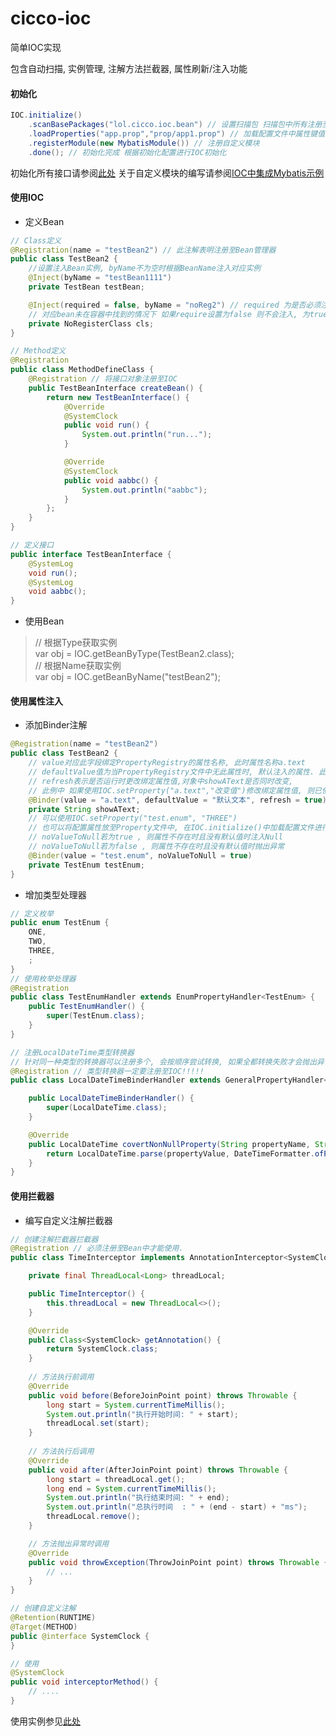 # cicco-ioc
简单IOC实现

包含自动扫描, 实例管理, 注解方法拦截器, 属性刷新/注入功能

#### 初始化
```java
IOC.initialize()
    .scanBasePackages("lol.cicco.ioc.bean") // 设置扫描包 扫描包中所有注册至IOC的Class信息存放至BeanRegistry
    .loadProperties("app.prop","prop/app1.prop") // 加载配置文件中属性键值至PropertyRegistry中
    .registerModule(new MybatisModule()) // 注册自定义模块 
    .done(); // 初始化完成 根据初始化配置进行IOC初始化
```
初始化所有接口请参阅<a href="https://github.com/CodingZx/cicco-ioc/blob/master/src/main/java/lol/cicco/ioc/core/Initialize.java">此处</a>
关于自定义模块的编写请参阅<a href="https://github.com/CodingZx/cicco-ioc/tree/master/src/test/java/lol/cicco/ioc/mybatis">IOC中集成Mybatis示例</a>
#### 使用IOC

- 定义Bean
```java
// Class定义
@Registration(name = "testBean2") // 此注解表明注册至Bean管理器
public class TestBean2 {
    //设置注入Bean实例, byName不为空时根据BeanName注入对应实例 
    @Inject(byName = "testBean1111")
    private TestBean testBean;

    @Inject(required = false, byName = "noReg2") // required 为是否必须注入
    // 对应bean未在容器中找到的情况下 如果require设置为false 则不会注入, 为true则会产生异常
    private NoRegisterClass cls;
}

// Method定义
@Registration
public class MethodDefineClass {
    @Registration // 将接口对象注册至IOC
    public TestBeanInterface createBean() {
        return new TestBeanInterface() {
            @Override
            @SystemClock
            public void run() {
                System.out.println("run...");
            }

            @Override
            @SystemClock
            public void aabbc() {
                System.out.println("aabbc");
            }
        };
    }
}

// 定义接口
public interface TestBeanInterface {
    @SystemLog
    void run();
    @SystemLog
    void aabbc();
}
```
- 使用Bean
> // 根据Type获取实例 <br>
> var obj = IOC.getBeanByType(TestBean2.class); <br>
> // 根据Name获取实例 <br>
> var obj = IOC.getBeanByName("testBean2"); <br>

#### 使用属性注入
- 添加Binder注解
```java
@Registration(name = "testBean2")
public class TestBean2 {
    // value对应此字段绑定PropertyRegistry的属性名称, 此时属性名称a.text
    // defaultValue值为当PropertyRegistry文件中无此属性时, 默认注入的属性. 此时为a.text不存在则注入为"默认文本"的值
    // refresh表示是否运行时更改绑定属性值,对象中showAText是否同时改变, 
    // 此例中 如果使用IOC.setProperty("a.text","改变值")修改绑定属性值, 则已使用对象的此字段自动更改为"改变值"
    @Binder(value = "a.text", defaultValue = "默认文本", refresh = true)
    private String showAText;
    // 可以使用IOC.setProperty("test.enum", "THREE")
    // 也可以将配置属性放至Property文件中, 在IOC.initialize()中加载配置文件进行初始化
    // noValueToNull若为true , 则属性不存在时且没有默认值时注入Null 
    // noValueToNull若为false , 则属性不存在时且没有默认值时抛出异常
    @Binder(value = "test.enum", noValueToNull = true)
    private TestEnum testEnum; 
}
```
- 增加类型处理器
```java
// 定义枚举
public enum TestEnum {
    ONE,
    TWO,
    THREE,
    ;
}
// 使用枚举处理器
@Registration
public class TestEnumHandler extends EnumPropertyHandler<TestEnum> {
    public TestEnumHandler() {
        super(TestEnum.class);
    }
}

// 注册LocalDateTime类型转换器
// 针对同一种类型的转换器可以注册多个, 会按顺序尝试转换, 如果全都转换失败才会抛出异常
@Registration // 类型转换器一定要注册至IOC!!!!!
public class LocalDateTimeBinderHandler extends GeneralPropertyHandler<LocalDateTime> {

    public LocalDateTimeBinderHandler() {
        super(LocalDateTime.class);
    }

    @Override
    public LocalDateTime covertNonNullProperty(String propertyName, String propertyValue) {
        return LocalDateTime.parse(propertyValue, DateTimeFormatter.ofPattern("yyyy-MM-dd_HH:mm:ss"));
    }
}

```


#### 使用拦截器
- 编写自定义注解拦截器
```java
// 创建注解拦截器拦截器
@Registration // 必须注册至Bean中才能使用.
public class TimeInterceptor implements AnnotationInterceptor<SystemClock> {

    private final ThreadLocal<Long> threadLocal;

    public TimeInterceptor() {
        this.threadLocal = new ThreadLocal<>();
    }

    @Override
    public Class<SystemClock> getAnnotation() {
        return SystemClock.class;
    }
    
    // 方法执行前调用
    @Override
    public void before(BeforeJoinPoint point) throws Throwable {
        long start = System.currentTimeMillis();
        System.out.println("执行开始时间: " + start);
        threadLocal.set(start);
    }
    
    // 方法执行后调用
    @Override
    public void after(AfterJoinPoint point) throws Throwable {
        long start = threadLocal.get();
        long end = System.currentTimeMillis();
        System.out.println("执行结束时间: " + end);
        System.out.println("总执行时间  : " + (end - start) + "ms");
        threadLocal.remove();
    }

    // 方法抛出异常时调用
    @Override
    public void throwException(ThrowJoinPoint point) throws Throwable {
        // ...
    }
}

// 创建自定义注解
@Retention(RUNTIME)
@Target(METHOD)
public @interface SystemClock {
}

// 使用
@SystemClock
public void interceptorMethod() {
    // ....
}
```
使用实例参见<a href="https://github.com/CodingZx/cicco-ioc/blob/master/src/test/java/lol/cicco/ioc/IOCTest.java">此处</a>